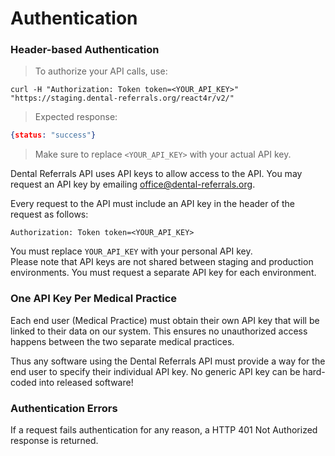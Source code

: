 # Authentication

### Header-based Authentication

> To authorize your API calls, use:

```shell
curl -H "Authorization: Token token=<YOUR_API_KEY>" "https://staging.dental-referrals.org/react4r/v2/"
```

> Expected response:

```json
{status: "success"}
```

> Make sure to replace `<YOUR_API_KEY>` with your actual API key.

Dental Referrals API uses API keys to allow access to the API. You may request an API key by emailing [office@dental-referrals.org](mailto:office@dental-referrals.org).

Every request to the API must include an API key in the header of the request as follows:

`Authorization: Token token=<YOUR_API_KEY>`

<aside class="notice">
You must replace <code>YOUR_API_KEY</code> with your personal API key.
</aside>

<aside class="notice">
Please note that API keys are not shared between staging and production environments. You must request a separate API key for each environment.
</aside>

### One API Key Per Medical Practice

Each end user (Medical Practice) must obtain their own API key that will be linked to their data on our system. This ensures no unauthorized access happens between the two separate medical practices.

<aside class="warning">
Thus any software using the Dental Referrals API must provide a way for the end user to specify their individual API key. No generic API key can be hard-coded into released software!
</aside>


### Authentication Errors
If a request fails authentication for any reason, a HTTP 401 Not Authorized response is returned. 
